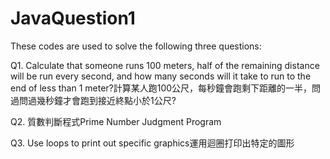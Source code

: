 # JavaQuestion1
These codes are used to solve the following three questions:

Q1. Calculate that someone runs 100 meters, half of the remaining distance will be run every second, and how many seconds will it take to run to the end of less than 1 meter?計算某人跑100公尺，每秒鐘會跑剩下距離的一半，問過問過幾秒鐘才會跑到接近終點小於1公尺?

Q2. 質數判斷程式Prime Number Judgment Program

Q3. Use loops to print out specific graphics運用迴圈打印出特定的圖形
